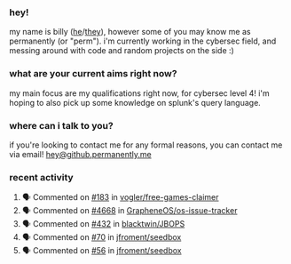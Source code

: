 ### hey!
my name is billy ([he](https://en.pronouns.page/he/him)/[they](https://en.pronouns.page/they/them)), however some of you may know me as permanently (or "perm"). i'm currently working in the cybersec field, and messing around with code and random projects on the side :)

### what are your current aims right now?
my main focus are my qualifications right now, for cybersec level 4! i'm hoping to also pick up some knowledge on splunk's query language.

### where can i talk to you?
if you're looking to contact me for any formal reasons, you can contact me via email! [hey@github.permanently.me](mailto:hey@github.permanently.me)

### recent activity
<!--START_SECTION:activity-->
1. 🗣 Commented on [#183](https://github.com/vogler/free-games-claimer/issues/183#issuecomment-2652010095) in [vogler/free-games-claimer](https://github.com/vogler/free-games-claimer)
2. 🗣 Commented on [#4668](https://github.com/GrapheneOS/os-issue-tracker/issues/4668#issuecomment-2612082289) in [GrapheneOS/os-issue-tracker](https://github.com/GrapheneOS/os-issue-tracker)
3. 🗣 Commented on [#432](https://github.com/blacktwin/JBOPS/issues/432#issuecomment-2601008267) in [blacktwin/JBOPS](https://github.com/blacktwin/JBOPS)
4. 🗣 Commented on [#70](https://github.com/jfroment/seedbox/issues/70#issuecomment-2598642290) in [jfroment/seedbox](https://github.com/jfroment/seedbox)
5. 🗣 Commented on [#56](https://github.com/jfroment/seedbox/issues/56#issuecomment-2598633959) in [jfroment/seedbox](https://github.com/jfroment/seedbox)
<!--END_SECTION:activity-->
